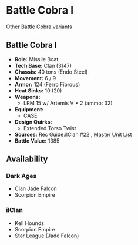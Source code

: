 # Battle Cobra I 

[Other Battle Cobra variants](../battle_cobra.md) 

## Battle Cobra I 

- **Role:** Missile Boat 
- **Tech Base:** Clan (3147) 
- **Chassis:** 40 tons (Endo Steel) 
- **Movement:** 6 / 9 
- **Armor:** 124 (Ferro Fibrous) 
- **Heat Sinks:** 10 (20) 
- **Weapons:** 
  - LRM 15 w/ Artemis V × 2 (ammo: 32) 
- **Equipment:** 
  - CASE 
- **Design Quirks:** 
  - Extended Torso Twist 
- **Sources:** Rec Guide:ilClan #22 , [Master Unit List](http://masterunitlist.info/Unit/Details/8391) 
- **Battle Value:** 1385 

## Availability 

### Dark Ages 

- Clan Jade Falcon 
- Scorpion Empire 

### ilClan 

- Kell Hounds 
- Scorpion Empire 
- Star League (Jade Falcon) 

